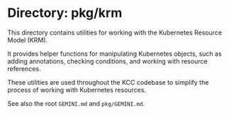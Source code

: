 # Directory: pkg/krm

This directory contains utilities for working with the Kubernetes Resource Model (KRM).

It provides helper functions for manipulating Kubernetes objects, such as adding annotations, checking conditions, and working with resource references.

These utilities are used throughout the KCC codebase to simplify the process of working with Kubernetes resources.

See also the root `GEMINI.md` and `pkg/GEMINI.md`.

